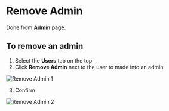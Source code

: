 # Remove Admin

Done from **Admin** page.

## To remove an admin

1. Select the **Users** tab on the top
2. Click **Remove Admin** next to the user to made into an admin

![Remove Admin 1](/user-management/remove-admin1.png)

3. Confirm

![Remove Admin 2](/user-management/remove-admin2.png)

